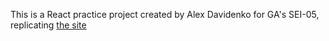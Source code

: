 This is a React practice project created by Alex Davidenko for GA's SEI-05,
replicating [the site](https://media.git.generalassemb.ly/user/3667/files/18bfc380-06fb-11ea-9a42-49fd24f00e7f)
